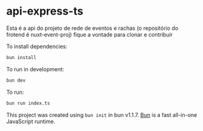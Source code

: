 # api-express-ts

Esta é a api do projeto de rede de eventos e rachas (o repositório do frotend é nuxt-event-proj)
fique a vontade para clonar e contribuir

To install dependencies:

```bash
bun install
```

To run in development:

```bash
bun dev
```

To run:

```bash
bun run index.ts
```

This project was created using `bun init` in bun v1.1.7. [Bun](https://bun.sh) is a fast all-in-one JavaScript runtime.
